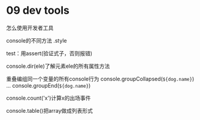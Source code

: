# 09 dev tools
怎么使用开发者工具

console的不同方法
.style

test：用assert(验证式子，否则报错)

console.dir(ele)了解元素ele的所有属性方法

重叠编组同一个变量的所有console行为
console.groupCollapsed(`${dog.name}`)
...
console.groupEnd(`${dog.name}`)

console.count('x')计算x的出场事件

console.table()把array做成列表形式

